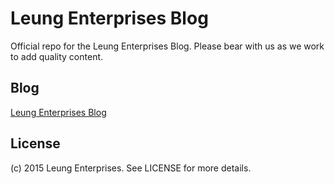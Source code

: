 # Leung Enterprises Blog

Official repo for the Leung Enterprises Blog.  Please bear with us as we work to add quality content.

## Blog
[Leung Enterprises Blog](https://blog.leungenterprises.com)

## License

(c) 2015 Leung Enterprises. See LICENSE for more details.
